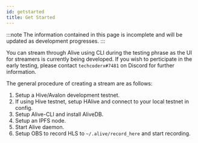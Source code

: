 ```yaml
---
id: getstarted
title: Get Started
---
```


:::note
The information contained in this page is incomplete and will be updated as development progresses.
:::

You can stream through Alive using CLI during the testing phrase as the UI for streamers is currently being developed. If you wish to perticipate in the early testing, please contact `techcoderx#7481` on Discord for further information.

The general procedure of creating a stream are as follows:

1. Setup a Hive/Avalon development testnet.
2. If using Hive testnet, setup HAlive and connect to your local testnet in config.
3. Setup Alive-CLI and install AliveDB.
4. Setup an IPFS node.
5. Start Alive daemon.
6. Setup OBS to record HLS to `~/.alive/record_here` and start recording.